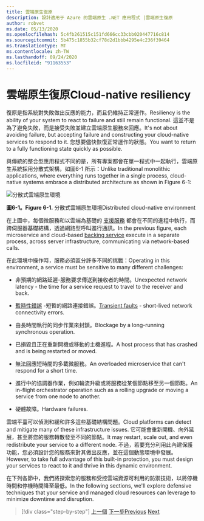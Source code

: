 ```yaml
---
title: 雲端原生復原
description: 設計適用于 Azure 的雲端原生 .NET 應用程式 |雲端原生復原
author: robvet
ms.date: 05/13/2020
ms.openlocfilehash: 5c4fb261515c151fd666cc33cbb020447716c814
ms.sourcegitcommit: 5b475c1855b32cf78d2d1bbb4295e4c236f39464
ms.translationtype: MT
ms.contentlocale: zh-TW
ms.lasthandoff: 09/24/2020
ms.locfileid: "91163553"
---
```

# <a name="cloud-native-resiliency"></a><span data-ttu-id="215f3-103">雲端原生復原</span><span class="sxs-lookup"><span data-stu-id="215f3-103">Cloud-native resiliency</span></span>

<span data-ttu-id="215f3-104">復原是指系統對失敗做出反應的能力，而且仍維持正常運作。</span><span class="sxs-lookup"><span data-stu-id="215f3-104">Resiliency is the ability of your system to react to failure and still remain functional.</span></span> <span data-ttu-id="215f3-105">這並不是為了避免失敗，而是接受失敗並建立雲端原生服務來回應。</span><span class="sxs-lookup"><span data-stu-id="215f3-105">It's not about avoiding failure, but accepting failure and constructing your cloud-native services to respond to it.</span></span> <span data-ttu-id="215f3-106">您想要儘快恢復正常運作的狀態。</span><span class="sxs-lookup"><span data-stu-id="215f3-106">You want to return to a fully functioning state quickly as possible.</span></span>

<span data-ttu-id="215f3-107">與傳統的整合型應用程式不同的是，所有專案都會在單一程式中一起執行，雲端原生系統採用分散式架構，如圖6-1 所示：</span><span class="sxs-lookup"><span data-stu-id="215f3-107">Unlike traditional monolithic applications, where everything runs together in a single process, cloud-native systems embrace a distributed architecture as shown in Figure 6-1:</span></span>

![分散式雲端原生環境](./media/distributed-cloud-native-environment.png)

<span data-ttu-id="215f3-109">**圖6-1。**</span><span class="sxs-lookup"><span data-stu-id="215f3-109">**Figure 6-1.**</span></span> <span data-ttu-id="215f3-110">分散式雲端原生環境</span><span class="sxs-lookup"><span data-stu-id="215f3-110">Distributed cloud-native environment</span></span>

<span data-ttu-id="215f3-111">在上圖中，每個微服務和以雲端為基礎的 [支援服務](https://12factor.net/backing-services) 都會在不同的進程中執行，而跨伺服器基礎結構，透過網路型呼叫進行通訊。</span><span class="sxs-lookup"><span data-stu-id="215f3-111">In the previous figure, each microservice and cloud-based [backing service](https://12factor.net/backing-services) execute in a separate process, across server infrastructure, communicating via network-based calls.</span></span>

<span data-ttu-id="215f3-112">在此環境中操作時，服務必須區分許多不同的挑戰：</span><span class="sxs-lookup"><span data-stu-id="215f3-112">Operating in this environment, a service must be sensitive to many different challenges:</span></span>

- <span data-ttu-id="215f3-113">非預期的網路延遲-服務要求傳送到接收者的時間。</span><span class="sxs-lookup"><span data-stu-id="215f3-113">Unexpected network latency - the time for a service request to travel to the receiver and back.</span></span>

- <span data-ttu-id="215f3-114">[暫時性錯誤](/azure/architecture/best-practices/transient-faults) -短暫的網路連接錯誤。</span><span class="sxs-lookup"><span data-stu-id="215f3-114">[Transient faults](/azure/architecture/best-practices/transient-faults) - short-lived network connectivity errors.</span></span>

- <span data-ttu-id="215f3-115">由長時間執行的同步作業來封鎖。</span><span class="sxs-lookup"><span data-stu-id="215f3-115">Blockage by a long-running synchronous operation.</span></span>

- <span data-ttu-id="215f3-116">已損毀且正在重新開機或移動的主機進程。</span><span class="sxs-lookup"><span data-stu-id="215f3-116">A host process that has crashed and is being restarted or moved.</span></span>

- <span data-ttu-id="215f3-117">無法回應短時間的多載微服務。</span><span class="sxs-lookup"><span data-stu-id="215f3-117">An overloaded microservice that can't respond for a short time.</span></span>

- <span data-ttu-id="215f3-118">進行中的協調器作業，例如輪流升級或將服務從某個節點移至另一個節點。</span><span class="sxs-lookup"><span data-stu-id="215f3-118">An in-flight orchestrator operation such as a rolling upgrade or moving a service from one node to another.</span></span>

- <span data-ttu-id="215f3-119">硬體故障。</span><span class="sxs-lookup"><span data-stu-id="215f3-119">Hardware failures.</span></span>

<span data-ttu-id="215f3-120">雲端平臺可以偵測和緩和許多這些基礎結構問題。</span><span class="sxs-lookup"><span data-stu-id="215f3-120">Cloud platforms can detect and mitigate many of these infrastructure issues.</span></span> <span data-ttu-id="215f3-121">它可能會重新開機、向外延展，甚至將您的服務轉散發至不同的節點。</span><span class="sxs-lookup"><span data-stu-id="215f3-121">It may restart, scale out, and even redistribute your service to a different node.</span></span>  <span data-ttu-id="215f3-122">不過，若要充分利用此內建保護功能，您必須設計您的服務來對其做出反應，並在這個動態環境中發展。</span><span class="sxs-lookup"><span data-stu-id="215f3-122">However, to take full advantage of this built-in protection, you must design your services to react to it and thrive in this dynamic environment.</span></span>

<span data-ttu-id="215f3-123">在下列各節中，我們將探索您的服務和受控雲端資源可利用的防禦技術，以將停機時間和停機時間降至最低。</span><span class="sxs-lookup"><span data-stu-id="215f3-123">In the following sections, we'll explore defensive techniques that your service and managed cloud resources can leverage to minimize downtime and disruption.</span></span>

>[!div class="step-by-step"]
><span data-ttu-id="215f3-124">[上一個](elastic-search-in-azure.md) 
>[下一步](application-resiliency-patterns.md)</span><span class="sxs-lookup"><span data-stu-id="215f3-124">[Previous](elastic-search-in-azure.md)
[Next](application-resiliency-patterns.md)</span></span>
